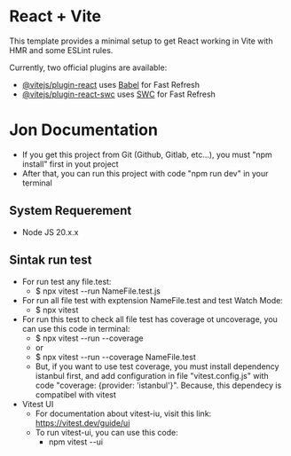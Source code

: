 # React + Vite

This template provides a minimal setup to get React working in Vite with HMR and some ESLint rules.

Currently, two official plugins are available:

- [@vitejs/plugin-react](https://github.com/vitejs/vite-plugin-react/blob/main/packages/plugin-react/README.md) uses [Babel](https://babeljs.io/) for Fast Refresh
- [@vitejs/plugin-react-swc](https://github.com/vitejs/vite-plugin-react-swc) uses [SWC](https://swc.rs/) for Fast Refresh

# Jon Documentation

- If you get this project from Git (Github, Gitlab, etc...), you must "npm install" first in yout project
- After that, you can run this project with code "npm run dev" in your terminal

## System Requerement

- Node JS 20.x.x

## Sintak run test

- For run test any file.test:
  - $ npx vitest --run NameFile.test.js
- For run all file test with exptension NameFile.test and test Watch Mode:
  - $ npx vitest
- For run this test to check all file test has coverage ot uncoverage, you can use this code in terminal:
  - $ npx vitest --run --coverage
  - or
  - $ npx vitest --run --coverage NameFile.test
  - But, if you want to use test coverage, you must install dependency istanbul first, and add configuration in file "vitest.config.js" with code "coverage: {provider: 'istanbul'}". Because, this dependecy is compatibel with vitest
- Vitest UI
  - For documentation about vitest-iu, visit this link: https://vitest.dev/guide/ui
  - To run vitest-ui, you can use this code:
    - npm vitest --ui
